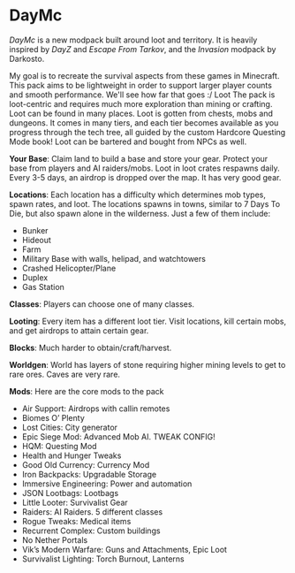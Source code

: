# **DayMc**
*DayMc* is a new modpack built around loot and territory. It is heavily inspired by *DayZ* and *Escape From Tarkov*, and the *Invasion* modpack by Darkosto.

My goal is to recreate the survival aspects from these games in Minecraft.
This pack aims to be lightweight in order to support larger player counts and smooth performance. We'll see how far that goes :/
Loot
The pack is loot-centric and requires much more exploration than mining or crafting.
Loot can be found in many places. Loot is gotten from chests, mobs and dungeons. It comes in many tiers, and each tier becomes available as you progress through the tech tree, all guided by the custom Hardcore Questing Mode book! Loot can be bartered and bought from NPCs as well.

**Your Base**: Claim land to build a base and store your gear. Protect your base from players and AI raiders/mobs.
Loot in loot crates respawns daily. Every 3-5 days, an airdrop is dropped over the map. It has very good gear.

**Locations**: Each location has a difficulty which determines mob types, spawn rates, and loot. The locations spawns in towns, similar to 7 Days To Die, but also spawn alone in the wilderness. Just a few of them include:
- Bunker
- Hideout
- Farm
- Military Base with walls, helipad, and watchtowers
- Crashed Helicopter/Plane
- Duplex
- Gas Station

**Classes**: Players can choose one of many classes.

**Looting**: Every item has a different loot tier. Visit locations, kill certain mobs, and get airdrops to attain certain gear.

**Blocks**: Much harder to obtain/craft/harvest.

**Worldgen**: World has layers of stone requiring higher mining levels to get to rare ores. Caves are very rare.

 **Mods**: Here are the core mods to the pack
- Air Support: Airdrops with callin remotes
- Biomes O’ Plenty
- Lost Cities: City generator
- Epic Siege Mod: Advanced Mob AI. TWEAK CONFIG!
- HQM: Questing Mod
- Health and Hunger Tweaks
- Good Old Currency: Currency Mod
- Iron Backpacks: Upgradable Storage
- Immersive Engineering: Power and automation
- JSON Lootbags: Lootbags
- Little Looter:  Survivalist Gear
- Raiders: AI Raiders. 5 different classes
- Rogue Tweaks: Medical items
- Recurrent Complex: Custom buildings
- No Nether Portals
- Vik’s Modern Warfare: Guns and Attachments, Epic Loot
- Survivalist Lighting: Torch Burnout, Lanterns
